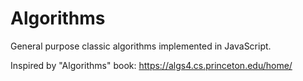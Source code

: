 # Algorithms

General purpose classic algorithms implemented in JavaScript.

Inspired by "Algorithms" book: https://algs4.cs.princeton.edu/home/
